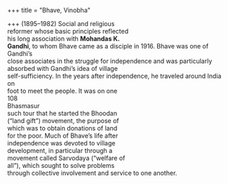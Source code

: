 +++
title = "Bhave, Vinobha"

+++
(1895–1982) Social and religious  
reformer whose basic principles reflected  
his long association with **Mohandas K.**  
**Gandhi**, to whom Bhave came as a disciple in 1916. Bhave was one of Gandhi’s  
close associates in the struggle for independence and was particularly  
absorbed with Gandhi’s idea of village  
self-sufficiency. In the years after independence, he traveled around India on  
foot to meet the people. It was on one  
108  
Bhasmasur  
such tour that he started the Bhoodan  
(“land gift”) movement, the purpose of  
which was to obtain donations of land  
for the poor. Much of Bhave’s life after  
independence was devoted to village  
development, in particular through a  
movement called Sarvodaya (“welfare of  
all”), which sought to solve problems  
through collective involvement and service to one another.